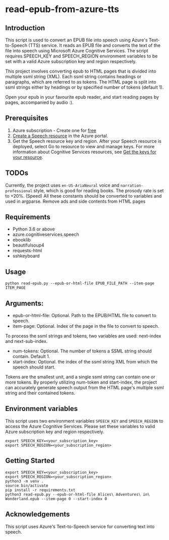 # read-epub-from-azure-tts
## Introduction
This script is used to convert an EPUB file into speech using Azure's Text-to-Speech (TTS) service. It reads an EPUB file and converts the text of the file into speech using Microsoft Azure Cognitive Services. The script requires SPEECH_KEY and SPEECH_REGION environment variables to be set with a valid Azure subscription key and region respectively.

This project involves converting epub to HTML pages that is divided into multiple ssml string (XML). Each ssml string contains headings or paragraphs, which are referred to as tokens.
The HTML page is split into ssml strings either by headings or by specified number of tokens (default 1).

Open your epub in your favourite epub reader, and start reading pages by pages, accompanied by audio :).

## Prerequisites
1. Azure subscription - Create one for [free](https://azure.microsoft.com/free/cognitive-services)
2. [Create a Speech resource](https://portal.azure.com/#create/Microsoft.CognitiveServicesSpeechServices) in the Azure portal.
3. Get the Speech resource key and region. After your Speech resource is deployed, select Go to resource to view and manage keys. For more information about Cognitive Services resources, see [Get the keys for your resource](https://learn.microsoft.com/en-us/azure/cognitive-services/cognitive-services-apis-create-account#get-the-keys-for-your-resource).

## TODOs
Currently, the project uses `en-US-AriaNeural` voice and `narration-professional` style, which is good for reading books.
The prosody rate is set to +20%. (Speed)
All these constants should be converted to variables and used in argparse.
Remove ads and side contents from HTML pages

## Requirements
* Python 3.6 or above
* azure.cognitiveservices.speech
* ebooklib
* beautifulsoup4
* requests-html
* sshkeyboard

## Usage

```
python read-epub.py --epub-or-html-file EPUB_FILE_PATH --item-page ITEM_PAGE
```

## Arguments:
* epub-or-html-file: Optional. Path to the EPUB/HTML file to convert to speech.
* item-page: Optional. Index of the page in the file to convert to speech.

To process the ssml strings and tokens, two variables are used: next-index and next-sub-index.

* num-tokens: Optional. The number of tokens a SSML string should contain. Default 1.
* start-index: Optional. the index of the ssml string XML from which the speech should start.

Tokens are the smallest unit, and a single ssml string can contain one or more tokens. By properly utilizing num-token and start-index, the project can accurately generate speech output from the HTML page's multiple ssml string and their contained tokens.

## Environment variables
This script uses two environment variables `SPEECH_KEY` and `SPEECH_REGION` to access the Azure Cognitive Services. Please set these variables to valid Azure subscription key and region respectively.

```
export SPEECH_KEY=<your_subscription_key>
export SPEECH_REGION=<your_subscription_region>
```

## Getting Started
```
export SPEECH_KEY=<your_subscription_key>
export SPEECH_REGION=<your_subscription_region>
python3 -m venv .
source bin/activate
pip install -r requirements.txt
python3 read-epub.py --epub-or-html-file Alices\ Adventures\ in\ Wonderland.epub --item-page 0 --start-index 0
```

## Acknowledgements
This script uses Azure's Text-to-Speech service for converting text into speech.